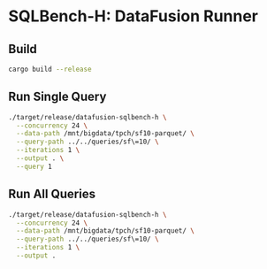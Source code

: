 # SQLBench-H: DataFusion Runner

## Build

```bash
cargo build --release
```

## Run Single Query

```bash
./target/release/datafusion-sqlbench-h \
  --concurrency 24 \
  --data-path /mnt/bigdata/tpch/sf10-parquet/ \
  --query-path ../../queries/sf\=10/ \
  --iterations 1 \
  --output . \
  --query 1
```

## Run All Queries

```bash
./target/release/datafusion-sqlbench-h \
  --concurrency 24 \
  --data-path /mnt/bigdata/tpch/sf10-parquet/ \
  --query-path ../../queries/sf\=10/ \
  --iterations 1 \
  --output .
```